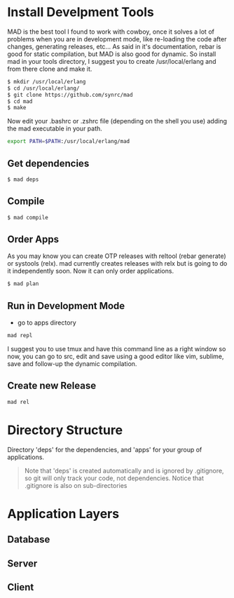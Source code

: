 Install Develpment Tools
========================

MAD is the best tool I found to work with cowboy, once it solves a lot of 
problems when you are in development mode, like re-loading the code after 
changes, generating releases, etc... As said in it's documentation, rebar is 
good for static compilation, but MAD is also good for dynamic. So install mad 
in your tools directory, I suggest you to create /usr/local/erlang and from 
there clone and make it. 

``` bash
$ mkdir /usr/local/erlang 
$ cd /usr/local/erlang/ 
$ git clone https://github.com/synrc/mad
$ cd mad 
$ make 
```

Now edit your .bashrc or .zshrc file (depending on the shell you use) adding 
the mad executable in your path.

``` bash
export PATH=$PATH:/usr/local/erlang/mad
```

Get dependencies 
----------------

``` bash
$ mad deps
```

Compile
-------

``` bash
$ mad compile
```

Order Apps
----------

As you may know you can create OTP releases with reltool (rebar generate) or 
systools (relx). mad currently creates releases with relx but is going to do 
it independently soon. Now it can only order applications.

``` bash
$ mad plan
```

Run in Development Mode
---------------------

* go to apps directory

``` bash
mad repl
```
I suggest you to use tmux and have this command line as a right window 
so now, you can go to src, edit and save using a good editor like vim, 
sublime, save and follow-up the dynamic compilation.

Create new Release
------------------

``` bash
mad rel
```


Directory Structure
===================


Directory 'deps' for the dependencies, and 'apps' for your group 
of applications. 

> Note that 'deps' is created automatically and 
> is ignored by .gitignore, so git will only track your code, not 
> dependencies. Notice that .gitignore is also on sub-directories 






Application Layers
==================


Database
--------



Server
------



Client
------


